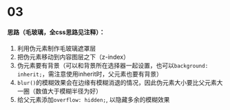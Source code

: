 # 03
#### 思路（毛玻璃，全css思路见注释）：
1. 利用伪元素制作毛玻璃遮罩层
2. 把伪元素移动到内容图层之下（z-index）
3. 伪元素要有背景（可以和背景所在选择器一起设置，也可以`background: inherit;`，需注意使用inherit时，父元素也要有背景）
4. `blur()`的模糊效果会在边缘有模糊消退的情况，因此伪元素大小要比父元素大一圈（数值大于模糊半径为好）
5. 给父元素添加`overflow: hidden;`, 以隐藏多余的模糊效果
